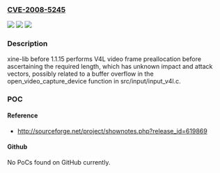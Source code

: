 ### [CVE-2008-5245](https://cve.mitre.org/cgi-bin/cvename.cgi?name=CVE-2008-5245)
![](https://img.shields.io/static/v1?label=Product&message=n%2Fa&color=blue)
![](https://img.shields.io/static/v1?label=Version&message=n%2Fa&color=blue)
![](https://img.shields.io/static/v1?label=Vulnerability&message=n%2Fa&color=brighgreen)

### Description

xine-lib before 1.1.15 performs V4L video frame preallocation before ascertaining the required length, which has unknown impact and attack vectors, possibly related to a buffer overflow in the open_video_capture_device function in src/input/input_v4l.c.

### POC

#### Reference
- http://sourceforge.net/project/shownotes.php?release_id=619869

#### Github
No PoCs found on GitHub currently.

